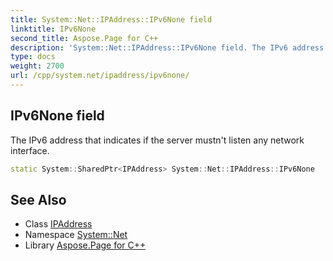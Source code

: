 ```yaml
---
title: System::Net::IPAddress::IPv6None field
linktitle: IPv6None
second_title: Aspose.Page for C++
description: 'System::Net::IPAddress::IPv6None field. The IPv6 address that indicates if the server mustn''t listen any network interface in C++.'
type: docs
weight: 2700
url: /cpp/system.net/ipaddress/ipv6none/
---
```

## IPv6None field


The IPv6 address that indicates if the server mustn't listen any network interface.

```cpp
static System::SharedPtr<IPAddress> System::Net::IPAddress::IPv6None
```

## See Also

* Class [IPAddress](../)
* Namespace [System::Net](../../)
* Library [Aspose.Page for C++](../../../)
